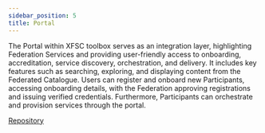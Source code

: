 ```yaml
---
sidebar_position: 5
title: Portal
---
```


The Portal within XFSC toolbox serves as an integration layer, highlighting Federation Services and providing user-friendly access to onboarding, accreditation, service discovery, orchestration, and delivery. It includes key features such as searching, exploring, and displaying content from the Federated Catalogue. Users can register and onboard new Participants, accessing onboarding details, with the Federation approving registrations and issuing verified credentials. Furthermore, Participants can orchestrate and provision services through the portal. 

<div class="mtp-3">
    <a href="https://github.com/eclipse-xfsc/org.eclipse.xfsc" target="_blank" class="primaryBtn">Repository</a>
</div>